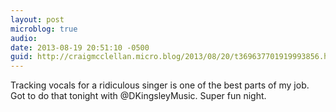 ```yaml
---
layout: post
microblog: true
audio: 
date: 2013-08-19 20:51:10 -0500
guid: http://craigmcclellan.micro.blog/2013/08/20/t369637701919993856.html
---
```

Tracking vocals for a ridiculous singer is one of the best parts of my job. Got to do that tonight with @DKingsleyMusic. Super fun night.

